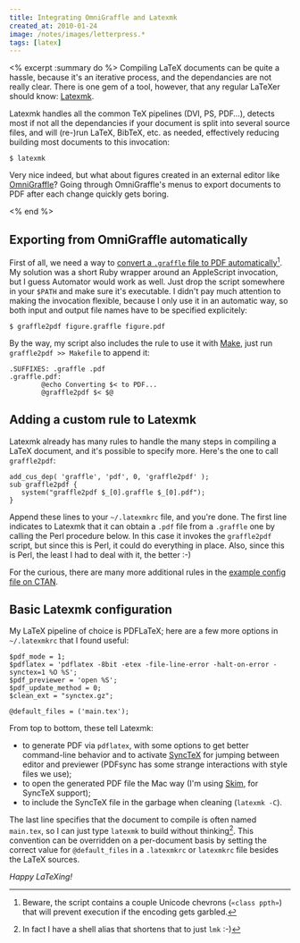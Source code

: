 ```yaml
---
title: Integrating OmniGraffle and Latexmk
created_at: 2010-01-24
image: /notes/images/letterpress.*
tags: [latex]
---
```

<% excerpt :summary do %>
Compiling LaTeX documents can be quite a hassle, because it's an iterative process, and the dependancies are not really clear.
There is one gem of a tool, however, that any regular LaTeXer should know: [Latexmk][].

Latexmk handles all the common TeX pipelines (DVI, PS, PDF…), detects most if not all the dependancies if your document is split into several source files, and will (re-)run LaTeX, BibTeX, etc. as needed, effectively reducing building most documents to this invocation:

    $ latexmk

Very nice indeed, but what about figures created in an external editor like [OmniGraffle][]? Going through OmniGraffle's menus to export documents to PDF after each change quickly gets boring.

[latexmk]: http://www.phys.psu.edu/~collins/software/latexmk-jcc/ "Latexmk's home page"
[omnigraffle]: http://www.omnigroup.com/applications/OmniGraffle/ "OmniGroup's diagramming application"
<% end %>


## Exporting from OmniGraffle automatically

First of all, we need a way to [convert a `.graffle` file to PDF automatically][graffle2pdf][^beware].
My solution was a short Ruby wrapper around an AppleScript invocation, but I guess Automator would work as well.
Just drop the script somewhere in your `$PATH` and make sure it's executable.
I didn't pay much attention to making the invocation flexible, because I only use it in an automatic way, so both input and output file names have to be specified explicitely:

    $ graffle2pdf figure.graffle figure.pdf

By the way, my script also includes the rule to use it with [Make][], just run `graffle2pdf >> Makefile` to append it:

    .SUFFIXES: .graffle .pdf
    .graffle.pdf:
            @echo Converting $< to PDF...
            @graffle2pdf $< $@


## Adding a custom rule to Latexmk

Latexmk already has many rules to handle the many steps in compiling a LaTeX document, and it's possible to specify more. Here's the one to call `graffle2pdf`:

    add_cus_dep( 'graffle', 'pdf', 0, 'graffle2pdf' );
    sub graffle2pdf {
       system("graffle2pdf $_[0].graffle $_[0].pdf");
    }

Append these lines to your `~/.latexmkrc` file, and you're done. The first line indicates to Latexmk that it can obtain a `.pdf` file from a `.graffle` one by calling the Perl procedure below. In this case it invokes the `graffle2pdf` script, but since this is Perl, it could do everything in place. Also, since this is Perl, the least I had to deal with it, the better :-)

For the curious, there are many more additional rules in the [example config file on CTAN][moreRules].


## Basic Latexmk configuration

My LaTeX pipeline of choice is PDFLaTeX; here are a few more options in `~/.latexmkrc` that I found useful:

    $pdf_mode = 1;
    $pdflatex = 'pdflatex -8bit -etex -file-line-error -halt-on-error -synctex=1 %O %S';
    $pdf_previewer = 'open %S';
    $pdf_update_method = 0;
    $clean_ext = "synctex.gz";
    
    @default_files = ('main.tex');

From top to bottom, these tell Latexmk:

- to generate PDF via `pdflatex`, with some options to get better command-line behavior and to activate [SyncTeX][] for jumping between editor and previewer (PDFsync has some strange interactions with style files we use);
- to open the generated PDF file the Mac way (I'm using [Skim][], for SyncTeX support);
- to include the SyncTeX file in the garbage when cleaning (`latexmk -C`).

The last line specifies that the document to compile is often named `main.tex`, so I can just type `latexmk` to build without thinking[^lmk]. This convention can be overridden on a per-document basis by setting the correct value for `@default_files` in a `.latexmkrc` or `latexmkrc` file besides the LaTeX sources.

_Happy LaTeXing!_


[graffle2pdf]: https://github.com/cdlm/infrastructure/blob/master/tools/graffle2pdf "graffle2pdf"
[make]: http://www.gnu.org/software/make/ "GNU Make"
[moreRules]: http://ctan.tug.org/tex-archive/support/latexmk/example_rcfiles/
[synctex]: http://en.foursenses.net/usingsynctex
[skim]: http://skim-app.sourceforge.net/
[^lmk]: In fact I have a shell alias that shortens that to just `lmk` :-)
[^beware]: Beware, the script contains a couple Unicode chevrons (`«class ppth»`) that will prevent execution if the encoding gets garbled.
